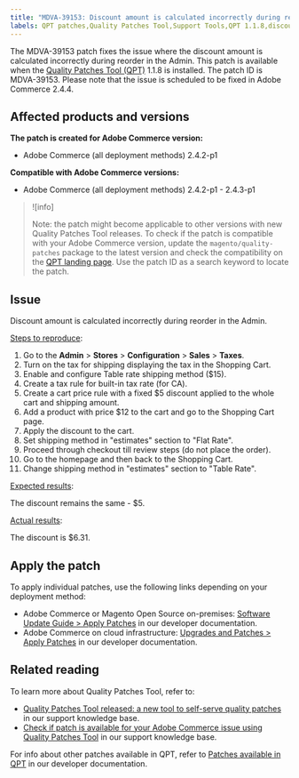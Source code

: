 ```yaml
---
title: "MDVA-39153: Discount amount is calculated incorrectly during reorder in the Admin"
labels: QPT patches,Quality Patches Tool,Support Tools,QPT 1.1.8,discount,incorrect amount,reorder,Adobe Commerce,Magento,cloud infrastructure,on-premises,Magento Open Source,2.4.2-p1,2.4.2-p2,2.4.3,2.4.3-p1
---
```


The MDVA-39153 patch fixes the issue where the discount amount is calculated incorrectly during reorder in the Admin. This patch is available when the [Quality Patches Tool (QPT)](https://support.magento.com/hc/en-us/articles/360047139492) 1.1.8 is installed. The patch ID is MDVA-39153. Please note that the issue is scheduled to be fixed in Adobe Commerce 2.4.4.

## Affected products and versions

**The patch is created for Adobe Commerce version:**

* Adobe Commerce (all deployment methods) 2.4.2-p1

**Compatible with Adobe Commerce versions:**

* Adobe Commerce (all deployment methods) 2.4.2-p1 - 2.4.3-p1

>![info]
>
>Note: the patch might become applicable to other versions with new Quality Patches Tool releases. To check if the patch is compatible with your Adobe Commerce version, update the `magento/quality-patches` package to the latest version and check the compatibility on the [QPT landing page](https://devdocs.magento.com/quality-patches/tool.html#patch-grid). Use the patch ID as a search keyword to locate the patch.

## Issue

Discount amount is calculated incorrectly during reorder in the Admin.

<ins>Steps to reproduce</ins>:

1. Go to the **Admin** > **Stores** > **Configuration** > **Sales** > **Taxes**.
1. Turn on the tax for shipping displaying the tax in the Shopping Cart.
1. Enable and configure Table rate shipping method ($15).
1. Create a tax rule for built-in tax rate (for CA).
1. Create a cart price rule with a fixed $5 discount applied to the whole cart and shipping amount.
1. Add a product with price $12 to the cart and go to the Shopping Cart page.
1. Apply the discount to the cart.
1. Set shipping method in "estimates" section to "Flat Rate".
1. Proceed through checkout till review steps (do not place the order).
1. Go to the homepage and then back to the Shopping Cart.
1. Change shipping method in "estimates" section to "Table Rate".

<ins>Expected results</ins>:

The discount remains the same - $5.

<ins>Actual results</ins>:

The discount is $6.31.

## Apply the patch

To apply individual patches, use the following links depending on your deployment method:

* Adobe Commerce or Magento Open Source on-premises: [Software Update Guide > Apply Patches](https://devdocs.magento.com/guides/v2.4/comp-mgr/patching/mqp.html) in our developer documentation.
* Adobe Commerce on cloud infrastructure: [Upgrades and Patches > Apply Patches](https://devdocs.magento.com/cloud/project/project-patch.html) in our developer documentation.

## Related reading

To learn more about Quality Patches Tool, refer to:

* [Quality Patches Tool released: a new tool to self-serve quality patches](https://support.magento.com/hc/en-us/articles/360047139492) in our support knowledge base.
* [Check if patch is available for your Adobe Commerce issue using Quality Patches Tool](https://support.magento.com/hc/en-us/articles/360047125252) in our support knowledge base.

For info about other patches available in QPT, refer to [Patches available in QPT](https://devdocs.magento.com/quality-patches/tool.html#patch-grid) in our developer documentation.
